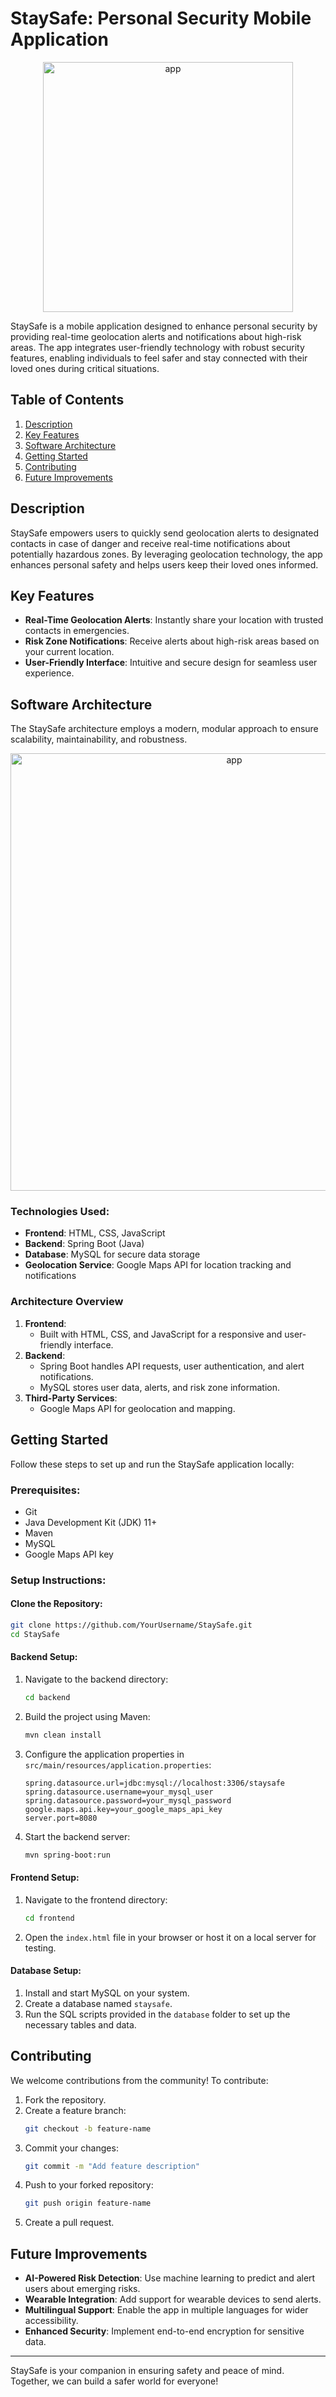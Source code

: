 # StaySafe: Personal Security Mobile Application
<p align="center">
  <img src="https://github.com/user-attachments/assets/faf0eb52-aac5-446e-9426-116bf843828e" alt="app" width="400">
</p>


StaySafe is a mobile application designed to enhance personal security by providing real-time geolocation alerts and notifications about high-risk areas. The app integrates user-friendly technology with robust security features, enabling individuals to feel safer and stay connected with their loved ones during critical situations.

## Table of Contents
1. [Description](#description)
2. [Key Features](#key-features)
3. [Software Architecture](#software-architecture)
4. [Getting Started](#getting-started)
5. [Contributing](#contributing)
6. [Future Improvements](#future-improvements)

## Description
StaySafe empowers users to quickly send geolocation alerts to designated contacts in case of danger and receive real-time notifications about potentially hazardous zones. By leveraging geolocation technology, the app enhances personal safety and helps users keep their loved ones informed.

## Key Features
- **Real-Time Geolocation Alerts**: Instantly share your location with trusted contacts in emergencies.
- **Risk Zone Notifications**: Receive alerts about high-risk areas based on your current location.
- **User-Friendly Interface**: Intuitive and secure design for seamless user experience.

## Software Architecture
The StaySafe architecture employs a modern, modular approach to ensure scalability, maintainability, and robustness.
<p align="center">
<img src="https://github.com/user-attachments/assets/acdc6564-fd30-40a9-ba15-1ff6493d4ef9" alt="app" width="700">
</p>

### Technologies Used:
- **Frontend**: HTML, CSS, JavaScript
- **Backend**: Spring Boot (Java)
- **Database**: MySQL for secure data storage
- **Geolocation Service**: Google Maps API for location tracking and notifications

### Architecture Overview
1. **Frontend**:
   - Built with HTML, CSS, and JavaScript for a responsive and user-friendly interface.
2. **Backend**:
   - Spring Boot handles API requests, user authentication, and alert notifications.
   - MySQL stores user data, alerts, and risk zone information.
3. **Third-Party Services**:
   - Google Maps API for geolocation and mapping.

## Getting Started
Follow these steps to set up and run the StaySafe application locally:

### Prerequisites:
- Git
- Java Development Kit (JDK) 11+
- Maven
- MySQL
- Google Maps API key

### Setup Instructions:

#### Clone the Repository:
```bash
git clone https://github.com/YourUsername/StaySafe.git
cd StaySafe
```

#### Backend Setup:
1. Navigate to the backend directory:
   ```bash
   cd backend
   ```
2. Build the project using Maven:
   ```bash
   mvn clean install
   ```
3. Configure the application properties in `src/main/resources/application.properties`:
   ```properties
   spring.datasource.url=jdbc:mysql://localhost:3306/staysafe
   spring.datasource.username=your_mysql_user
   spring.datasource.password=your_mysql_password
   google.maps.api.key=your_google_maps_api_key
   server.port=8080
   ```
4. Start the backend server:
   ```bash
   mvn spring-boot:run
   ```

#### Frontend Setup:
1. Navigate to the frontend directory:
   ```bash
   cd frontend
   ```
2. Open the `index.html` file in your browser or host it on a local server for testing.

#### Database Setup:
1. Install and start MySQL on your system.
2. Create a database named `staysafe`.
3. Run the SQL scripts provided in the `database` folder to set up the necessary tables and data.

## Contributing
We welcome contributions from the community! To contribute:

1. Fork the repository.
2. Create a feature branch:
   ```bash
   git checkout -b feature-name
   ```
3. Commit your changes:
   ```bash
   git commit -m "Add feature description"
   ```
4. Push to your forked repository:
   ```bash
   git push origin feature-name
   ```
5. Create a pull request.

## Future Improvements
- **AI-Powered Risk Detection**: Use machine learning to predict and alert users about emerging risks.
- **Wearable Integration**: Add support for wearable devices to send alerts.
- **Multilingual Support**: Enable the app in multiple languages for wider accessibility.
- **Enhanced Security**: Implement end-to-end encryption for sensitive data.

---
StaySafe is your companion in ensuring safety and peace of mind. Together, we can build a safer world for everyone!
